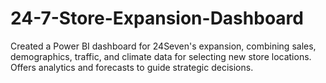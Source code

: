 # 24-7-Store-Expansion-Dashboard
Created a Power BI dashboard for 24Seven's expansion, combining sales, demographics, traffic, and climate data for selecting new store locations. Offers analytics and forecasts to guide strategic decisions.
